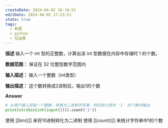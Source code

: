 ```yaml
---
createDate: 2024-04-02 16:18:51
editDate: 2024-04-02 17:23:51
state: true
tags:
  - 刷题
  - python
  - 位运算
---
```

**描述**
输入一个 int 型的正整数，计算出该 int 型数据在内存中存储时 1 的个数。

**数据范围：** 保证在 32 位整型数字范围内

**输入描述：**
 输入一个整数（int类型）

**输出描述：**
 这个数转换成2进制后，输出1的个数

**Answer**
```python
# 从用户输入获取一个整数，转换为二进制字符串，然后统计其中 '1' 的个数并输出
print(str(bin(int(input()))).count('1'))
```
使用 [[bin()]] 来将10进制转化为二进制
使用 [[count()]] 来统计字符串中1的个数